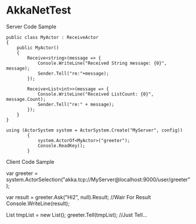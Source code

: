 # AkkaNetTest

Server Code Sample

    public class MyActor : ReceiveActor
    {        
        public MyActor()
        {
            Receive<string>(message => {                
                Console.WriteLine("Received String message: {0}", message);
                Sender.Tell("re:"+message);
            });

            Receive<List<int>>(message => {
                Console.WriteLine("Received ListCount: {0}", message.Count);
                Sender.Tell("re:" + message);
            });
        }
    }
    
    using (ActorSystem system = ActorSystem.Create("MyServer", config))
            {
                system.ActorOf<MyActor>("greeter");
                Console.ReadKey();
            }
            
   
   
Client Code Sample

var greeter = system.ActorSelection("akka.tcp://MyServer@localhost:9000/user/greeter");

var result = greeter.Ask("Hi2", null).Result; //Wair For Result
Console.WriteLine(result);

List<int> tmpList = new List<int>();
greeter.Tell(tmpList);    //Just Tell...
    
    
    
